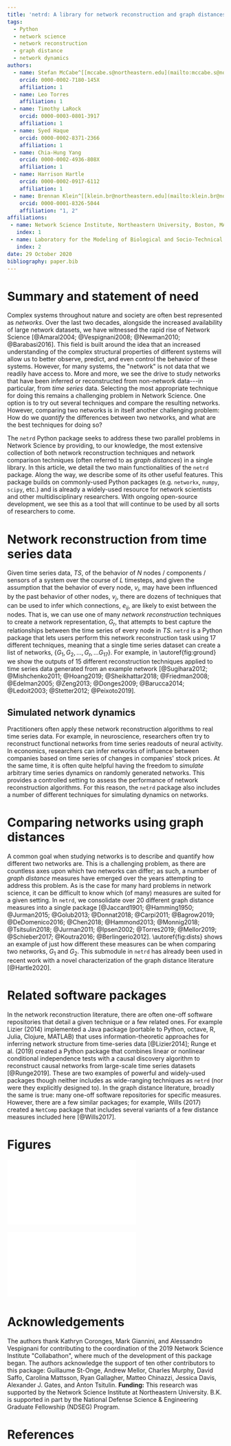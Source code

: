 ```yaml
---
title: 'netrd: A library for network reconstruction and graph distances'
tags:
  - Python
  - network science
  - network reconstruction
  - graph distance
  - network dynamics
authors:
  - name: Stefan McCabe^[[mccabe.s@northeastern.edu](mailto:mccabe.s@northeastern.edu)]
    orcid: 0000-0002-7180-145X
    affiliation: 1
  - name: Leo Torres
    affiliation: 1
  - name: Timothy LaRock
    orcid: 0000-0003-0801-3917
    affiliation: 1
  - name: Syed Haque
    orcid: 0000-0002-8371-2366
    affiliation: 1
  - name: Chia-Hung Yang
    orcid: 0000-0002-4936-808X
    affiliation: 1
  - name: Harrison Hartle
    orcid: 0000-0002-0917-6112
    affiliation: 1
  - name: Brennan Klein^[[klein.br@northeastern.edu](mailto:klein.br@northeastern.edu)]
    orcid: 0000-0001-8326-5044
    affiliation: "1, 2"
affiliations:
 - name: Network Science Institute, Northeastern University, Boston, MA, USA
   index: 1
 - name: Laboratory for the Modeling of Biological and Socio-Technical Systems, Northeastern University, Boston, USA
   index: 2
date: 29 October 2020
bibliography: paper.bib
---
```


# Summary and statement of need

Complex systems throughout nature and society are often best represented as  *networks*. Over the last two decades, alongside the increased availability of large network datasets, we have witnessed the rapid rise of Network Science [@Amaral2004; @Vespignani2008; @Newman2010; @Barabasi2016]. This field is built around the idea that an increased understanding of the complex structural properties of different systems will allow us to better observe, predict, and even control the behavior of these systems. However, for many systems, the "network" is not data that we readily have access to. More and more, we see the drive to study networks that have been inferred or reconstructed from non-network data---in particular, from *time series* data. Selecting the most appropriate technique for doing this remains a challenging problem in Network Science. One option is to try out several techniques and compare the resulting networks. However, comparing two networks is in itself another challenging problem: How do we *quantify* the differences between two networks, and what are the best techniques for doing so?

The `netrd` Python package seeks to address these two parallel problems in Network Science by providing, to our knowledge, the most extensive collection of both network reconstruction techniques and network comparison techniques (often referred to as *graph distances*) in a single library. In this article, we detail the two main functionalities of the `netrd` package. Along the way, we describe some of its other useful features. This package builds on commonly-used Python packages (e.g. `networkx`, `numpy`, `scipy`, etc.) and is already a widely-used resource for network scientists and other multidisciplinary researchers. With ongoing open-source development, we see this as a tool that will continue to be used by all sorts of researchers to come.

# Network reconstruction from time series data

Given time series data, $TS$, of the behavior of $N$ nodes / components / sensors of a system over the course of $L$ timesteps, and given the assumption that the behavior of every node, $v_i$, may have been influenced by the past behavior of other nodes, $v_j$, there are dozens of techniques that can be used to infer which connections, $e_{ij}$, are likely to exist between the nodes. That is, we can use one of many *network reconstruction* techniques to create a network representation, $G_r$, that attempts to best capture the relationships between the time series of every node in $TS$. `netrd` is a Python package that lets users perform this network reconstruction task using 17 different techniques, meaning that a single time series dataset can create a list of networks, $\{G_1, G_2, ..., G_r,... G_{17}\}$. For example, in \autoref{fig:ground} we show the outputs of 15 different reconstruction techniques applied to time series data generated from an example network [@Sugihara2012; @Mishchenko2011; @Hoang2019; @Sheikhattar2018; @Friedman2008; @Edelman2005; @Zeng2013; @Donges2009; @Barucca2014; @Ledoit2003; @Stetter2012; @Peixoto2019].

## Simulated network dynamics

Practitioners often apply these network reconstruction algorithms to real time series data. For example, in neuroscience, researchers often try to reconstruct functional networks from time series readouts of neural activity. In economics, researchers can infer networks of influence between companies based on time series of changes in companies' stock prices. At the same time, it is often quite helpful having the freedom to *simulate* arbitrary time series dynamics on randomly generated networks. This provides a controlled setting to assess the performance of network reconstruction algorithms. For this reason, the `netrd` package also includes a number of different techniques for simulating dynamics on networks.

# Comparing networks using graph distances

A common goal when studying networks is to describe and quantify how different two networks are. This is a challenging problem, as there are countless axes upon which two networks can differ; as such, a number of *graph distance* measures have emerged over the years attempting to address this problem. As is the case for many hard problems in network science, it can be difficult to know which (of many) measures are suited for a given setting. In `netrd`, we consolidate over 20 different graph distance measures into a single package [@Jaccard1901; @Hamming1950; @Jurman2015; @Golub2013; @Donnat2018; @Carpi2011; @Bagrow2019; @DeDomenico2016; @Chen2018; @Hammond2013; @Monnig2018; @Tsitsulin2018; @Jurman2011; @Ipsen2002; @Torres2019; @Mellor2019; @Schieber2017; @Koutra2016; @Berlingerio2012]. \autoref{fig:dists} shows an example of just how different these measures can be when comparing two networks, $G_1$ and $G_2$. This submodule in `netrd` has already been used in recent work with a novel characterization of the graph distance literature [@Hartle2020].

# Related software packages

In the network reconstruction literature, there are often one-off software repositories that detail a given technique or a few related ones. For example Lizier (2014) implemented a Java package (portable to Python, octave, R, Julia, Clojure, MATLAB) that uses information-theoretic approaches for inferring network structure from time-series data [@Lizier2014]; Runge et al. (2019) created a Python package that combines linear or nonlinear conditional independence tests with a causal discovery algorithm to reconstruct causal networks from large-scale time series datasets [@Runge2019]. These are two examples of powerful and widely-used packages though neither includes as wide-ranging techniques as `netrd` (nor were they explicitly designed to). In the graph distance literature, broadly the same is true: many one-off software repositories for specific measures. However, there are a few similar packages; for example, Wills (2017) created a `NetComp` package that includes several variants of a few distance measures included here [@Wills2017].


# Figures
![**Example of the network reconstruction pipeline.** (Top row) A sample network, its adjacency matrix, and an example time series, $TS$, of node-level activity simulated on the network. (Bottom rows) The outputs of 15 different network reconstruction algorithms, each using $TS$ to create a new adjacency matrix that captures key structural properties of the original network.\label{fig:ground}](allRecons_withGroundtruth_SherringtonKirkpatrick.pdf)

![**Example of the graph distance measures in `netrd`.** Here, we measure the graph distance between two networks using 20 different distance measures from `netrd`.\label{fig:dists}](netrd_distance_example.pdf)

# Acknowledgements

The authors thank Kathryn Coronges, Mark Giannini, and Alessandro Vespignani for contributing to the coordination of the 2019 Network Science Institute "Collabathon", where much of the development of this package began. The authors acknowledge the support of ten other contributors to this package: Guillaume St-Onge, Andrew Mellor, Charles Murphy, David Saffo, Carolina Mattsson, Ryan Gallagher, Matteo Chinazzi, Jessica Davis, Alexander J. Gates, and Anton Tsitulin. **Funding:** This research was supported by the Network Science Institute at Northeastern University. B.K. is supported in part by the National Defense Science & Engineering Graduate Fellowship (NDSEG) Program.

# References